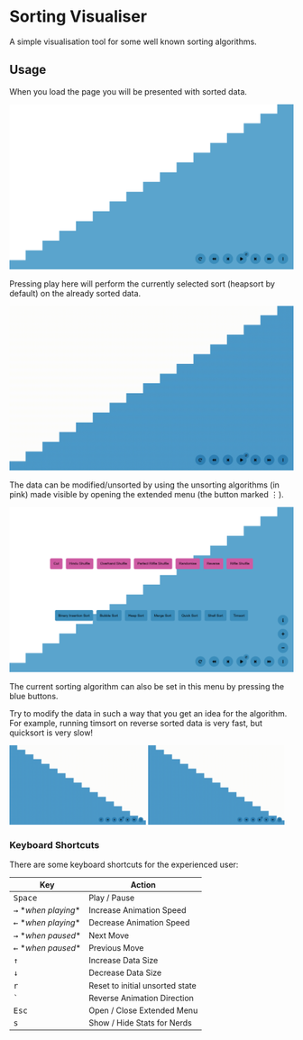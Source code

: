 # Sorting Visualiser

A simple visualisation tool for some well known sorting algorithms.

## Usage

When you load the page you will be presented with sorted data.

![initial state](readme-assets/initial.png "The first impression")

Pressing play here will perform the currently selected sort (heapsort by
default) on the already sorted data.

![heapsort on sorted data](readme-assets/heapsort-on-sorted.gif "Heapsort on sorted data")

The data can be modified/unsorted by using the unsorting algorithms (in pink)
made visible by opening the extended menu (the button marked <kbd>⋮</kbd>).

![the extra menu](readme-assets/extra-menu.png "The extra menu")

The current sorting algorithm can also be set in this menu by pressing the blue
buttons.

Try to modify the data in such a way that you get an idea for the algorithm. For
example, running timsort on reverse sorted data is very fast, but quicksort is
very slow!

<img
  src="readme-assets/timsort-reversed.gif"
  alt="timsort on reverse sorted data"
  title="Timsort on reversed data"
  style="width:48%;">
<img
  src="readme-assets/quicksort-reversed.gif"
  alt="quicksort on reverse sorted data"
  title="Quicksort on reversed data"
  style="width:48%;">
  
### Keyboard Shortcuts

There are some keyboard shortcuts for the experienced user:

| Key | Action |
|-|-|
| <kbd>Space</kbd> | Play / Pause |
| <kbd>→</kbd> \**when playing*\* | Increase Animation Speed |
| <kbd>←</kbd> \**when playing*\* | Decrease Animation Speed |
| <kbd>→</kbd> \**when paused*\* | Next Move |
| <kbd>←</kbd> \**when paused*\* | Previous Move |
| <kbd>↑</kbd> | Increase Data Size |
| <kbd>↓</kbd> | Decrease Data Size |
| <kbd>r</kbd> | Reset to initial unsorted state |
| <kbd>`</kbd> | Reverse Animation Direction |
| <kbd>Esc</kbd> | Open / Close Extended Menu |
| <kbd>s</kbd> | Show / Hide Stats for Nerds |
